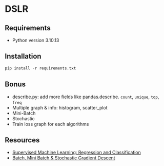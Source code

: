 # DSLR

## Requirements

- Python version 3.10.13

## Installation

```python
pip install -r requirements.txt
```

## Bonus

- describe.py: add more fields like pandas.describe. `count`, `unique`, `top`, `freq`
- Multiple graph & info: histogram, scatter_plot
- Mini-Batch
- Stochastic
- Train loss graph for each algorithms

## Resources

- [Supervised Machine Learning: Regression and Classification](https://www.coursera.org/learn/machine-learning?specialization=machine-learning-introduction)
- [Batch, Mini Batch & Stochastic Gradient Descent](https://towardsdatascience.com/batch-mini-batch-stochastic-gradient-descent-7a62ecba642a)
